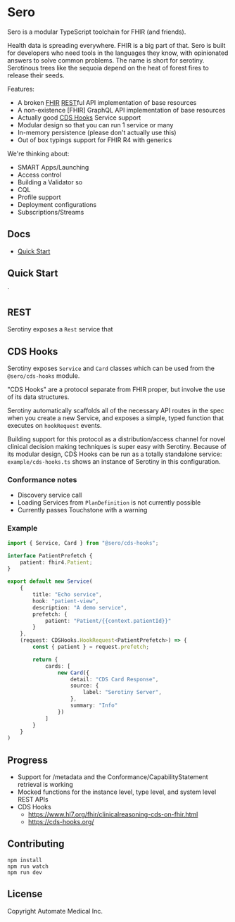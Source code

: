 # Sero

Sero is a modular TypeScript toolchain for FHIR (and friends).

Health data is spreading everywhere. FHIR is a big part of that. Sero is built for developers who need tools in the languages they know, with opinionated answers to solve common problems. The name is short for serotiny. Serotinous trees like the sequoia depend on the heat of forest fires to release their seeds.

Features:
- A broken [FHIR](https://www.hl7.org/fhir/http.html) [REST](#rest)ful API implementation of base resources
- A non-existence [FHIR] GraphQL API implementation of base resources
- Actually good [CDS Hooks](#cds-hooks) Service support
- Modular design so that you can run 1 service or many
- In-memory persistence (please don't actually use this)
- Out of box typings support for FHIR R4 with generics

We're thinking about:
- SMART Apps/Launching
- Access control
- Building a Validator so
- CQL
- Profile support
- Deployment configurations
- Subscriptions/Streams

## Docs
* [Quick Start](#quick-start)

## Quick Start

`

## REST

Serotiny exposes a `Rest` service that

## CDS Hooks

Serotiny exposes `Service` and `Card` classes which can be used from the `@sero/cds-hooks` module.

"CDS Hooks" are a protocol separate from FHIR proper, but involve the use of its data structures.

Serotiny automatically scaffolds all of the necessary API routes in the spec when you create a new Service, and exposes a simple, typed function that executes on `hookRequest` events.

Building support for this protocol as a distribution/access channel for novel clinical decision making techniques is super easy with Serotiny. Because of its modular design, CDS Hooks can be run as a totally standalone service: `example/cds-hooks.ts` shows an instance of Serotiny in this configuration.

### Conformance notes
- Discovery service call
- Loading Services from `PlanDefinition` is not currently possible
- Currently passes Touchstone with a warning

### Example

```typescript
import { Service, Card } from "@sero/cds-hooks";

interface PatientPrefetch {
	patient: fhir4.Patient;
}

export default new Service(
	{
		title: "Echo service",
		hook: "patient-view",
		description: "A demo service",
		prefetch: {
			patient: "Patient/{{context.patientId}}"
		}
	},
	(request: CDSHooks.HookRequest<PatientPrefetch>) => {
		const { patient } = request.prefetch;

		return {
			cards: [
				new Card({
					detail: "CDS Card Response",
					source: {
						label: "Serotiny Server",
					},
					summary: "Info"
				})
			]
		}
	}
)
```

## Progress

- Support for /metadata and the Conformance/CapabilityStatement retrieval is working
- Mocked functions for the instance level, type level, and system level REST APIs
- CDS Hooks
  - https://www.hl7.org/fhir/clinicalreasoning-cds-on-fhir.html
  - https://cds-hooks.org/

## Contributing



```
npm install
npm run watch
npm run dev
```

## License

Copyright Automate Medical Inc.
